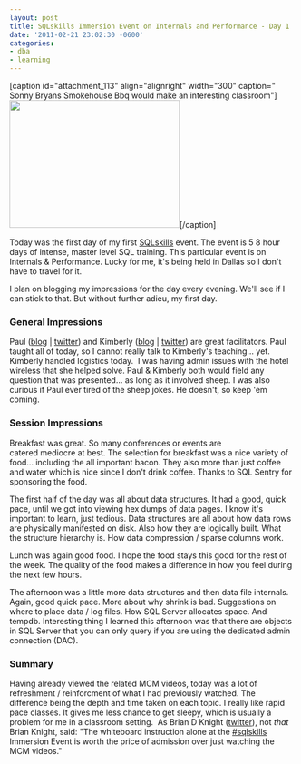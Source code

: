```yaml
---
layout: post
title: SQLskills Immersion Event on Internals and Performance - Day 1
date: '2011-02-21 23:02:30 -0600'
categories:
- dba
- learning
---
```

<p>[caption id="attachment_113" align="alignright" width="300" caption=" Sonny Bryans Smokehouse Bbq would make an interesting classroom"]<a href="/wp-content/uploads/2011/02/photo.jpg"><img class="size-medium wp-image-113" title=" Sonny Bryans Smokehouse Bbq" src="/wp-content/uploads/2011/02/photo-300x225.jpg" alt="" width="300" height="225" /></a>[/caption]</p>
<p>Today was the first day of my first <a href="http://www.sqlskills.com">SQLskills</a> event. The event is 5 8 hour days of intense, master level SQL training. This particular event is on Internals &amp; Performance. Lucky for me, it's being held in Dallas so I don't have to travel for it.</p>
<p>I plan on blogging my impressions for the day every evening. We'll see if I can stick to that. But without further&nbsp;adieu, my first day.</p>
<h3>General Impressions</h3>
<p>Paul (<a href="http://sqlskills.com/blogs/paul/">blog</a> |&nbsp;<a href="http://twitter.com/PaulRandal">twitter</a>)&nbsp;and Kimberly (<a href="http://www.sqlskills.com/blogs/Kimberly/">blog</a> | <a href="http://twitter.com/#!/KimberlyLTripp">twitter</a>) are great facilitators. Paul taught all of today, so I cannot really talk to Kimberly's teaching... yet. Kimberly handled logistics today. &nbsp;I was having admin issues with the hotel wireless that she helped solve. Paul &amp; Kimberly both would field any question that was presented... as long as it involved sheep. I was also curious if Paul ever tired of the sheep jokes. He doesn't, so keep 'em coming.</p>
<h3>Session Impressions</h3>
<p>Breakfast was great. So many conferences or events are catered&nbsp;mediocre&nbsp;at best. The selection for breakfast was a nice variety of food... including the all important bacon. They also more than just coffee and water which is nice since I don't drink coffee. Thanks to SQL Sentry for sponsoring the food.</p>
<p>The first half of the day was all about data structures. It&nbsp;had a good, quick pace, until we got into viewing hex dumps of data pages. I know it's important to learn, just tedious. Data structures are all about how data rows are physically manifested on disk. Also how they are logically built. What the&nbsp;structure&nbsp;hierarchy&nbsp;is. How data compression / sparse columns work.</p>
<p>Lunch was again good food. I hope the food stays this good for the rest of the week. The quality of the food&nbsp;makes a difference in how you feel during the next few hours.</p>
<p>The afternoon was a little more data structures and then data file internals. Again, good quick pace. More about why shrink is bad. Suggestions on where to place data / log files. How SQL Server allocates space. And tempdb.&nbsp;Interesting thing I learned this afternoon was that there are objects in SQL Server that you can only query if you are using the dedicated admin connection (DAC).</p>
<h3>Summary</h3>
<p>Having already viewed the related MCM videos, today was a lot of refreshment / reinforcment of what I had previously watched. The difference being the depth and time taken on each topic.&nbsp;I really like rapid pace classes. It gives me less chance to get sleepy, which is usually a problem for me in a classroom setting.&nbsp;&nbsp;As Brian D Knight (<a href="http://twitter.com/#!/BrianDKnight">twitter</a>), not <em>that </em>Brian Knight, said: "The whiteboard instruction alone at the&nbsp;<a title="#sqlskills" rel="nofollow" href="http://twitter.com/#!/search?q=%23sqlskills">#sqlskills</a> Immersion Event is worth the price of admission over just watching the MCM videos."</p>
